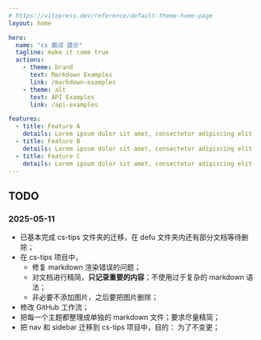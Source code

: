 ```yaml
---
# https://vitepress.dev/reference/default-theme-home-page
layout: home

hero:
  name: "cs 面试 提示"
  tagline: make it come true
  actions:
    - theme: brand
      text: Markdown Examples
      link: /markdown-examples
    - theme: alt
      text: API Examples
      link: /api-examples

features:
  - title: Feature A
    details: Lorem ipsum dolor sit amet, consectetur adipiscing elit
  - title: Feature B
    details: Lorem ipsum dolor sit amet, consectetur adipiscing elit
  - title: Feature C
    details: Lorem ipsum dolor sit amet, consectetur adipiscing elit
---
```


## TODO

### 2025-05-11

- 已基本完成 cs-tips 文件夹的迁移，在 defu 文件夹内还有部分文档等待删除；
- 在 cs-tips 项目中，
  - 修复 markdown 渲染错误的问题；
  - 对文档进行精简，**只记录重要的内容**；不使用过于复杂的 markdown 语法；
  - 非必要不添加图片，之后要把图片删除；
- 修改 GitHub 工作流；
- 把每一个主题都整理成单独的 markdown 文件；要求尽量精简；
- 把 nav 和 sidebar 迁移到 cs-tips 项目中，目的： 为了不变更；
